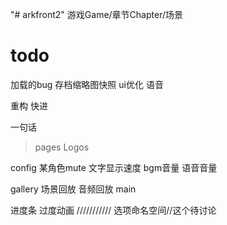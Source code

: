 

"# arkfront2" 
游戏Game/章节Chapter/场景

# todo
加载的bug
存档缩略图快照
ui优化
语音

重构
快进

一句话

> pages
Logos

config
    某角色mute
    文字显示速度
    bgm音量
    语音音量

gallery
    场景回放
    音频回放
main

进度条
过度动画
///////////
选项命名空间//这个待讨论
